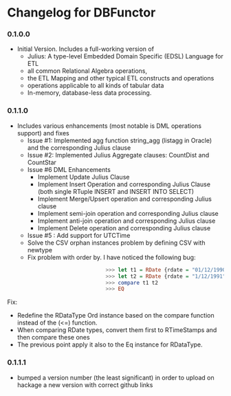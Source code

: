 ﻿# Changelog for DBFunctor

### 0.1.0.0
 - Initial Version. Includes a full-working version of 
	 - Julius: A type-level Embedded Domain Specific (EDSL) Language for ETL
	 - all common Relational Algebra operations, 
	 - the ETL Mapping and other typical ETL constructs and operations
	 - operations applicable to all kinds of tabular data
	 - In-memory, database-less data processing.
	 
### 0.1.1.0
 - Includes various enhancements (most notable is DML operations support) and fixes 
	 - Issue #1: Implemented agg function string_agg (listagg in Oracle) and the corresponding Julius clause
	 - Issue #2: Implemented Julius Aggregate clauses: CountDist and CountStar
	 - Issue #6 DML Enhancements
	 	- Implement Update Julius Clause
	 	- Implement Insert Operation and corresponding Julius Clause (both single RTuple INSERT and INSERT INTO SELECT) 
	 	- Implement Merge/Upsert operation and corresponding Julius clause
	 	- Implement semi-join operation and corresponding Julius clause
	 	- Implement anti-join operation and corresponding Julius clause
	 	- Implement Delete operation and corresponding Julius clause
	 - Issue #5 : Add support for UTCTime
	 - Solve the CSV orphan instances problem by defining CSV with newtype
	 - Fix problem with order by. I have noticed the following bug:
```Haskell
								>>> let t1 = RDate {rdate = "01/12/1990", dtformat = "DD/MM/YYYY"}
								>>> let t2 = RDate {rdate = "1/12/1991", dtformat = "DD/MM/YYYY"}
								>>>	compare t1 t2
								>>>	EQ
```
Fix: 
- Redefine the RDataType Ord instance based on the compare function instead of the (<=) function.
- When comparing RDate types, convert them first to RTimeStamps and then compare these ones
- The previous point apply it also to the Eq instance for RDataType.

### 0.1.1.1
- bumped a version number (the least significant) in order to upload on hackage a new version with correct github links

